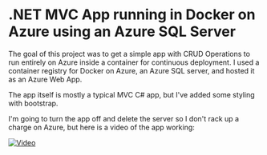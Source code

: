 # .NET MVC App running in Docker on Azure using an Azure SQL Server

The goal of this project was to get a simple app with CRUD Operations to run entirely on Azure inside a container for continuous deployment.
I used a container registry for Docker on Azure, an Azure SQL server, and hosted it as an Azure Web App.

The app itself is mostly a typical MVC C# app, but I've added some styling with bootstrap.

I'm going to turn the app off and delete the server so I don't rack up a charge on Azure, but here is a video of the app working:

[![Video](https://img.youtube.com/vi/iHHp7uq2DEs/maxresdefault.jpg)](https://youtu.be/iHHp7uq2DEs)
